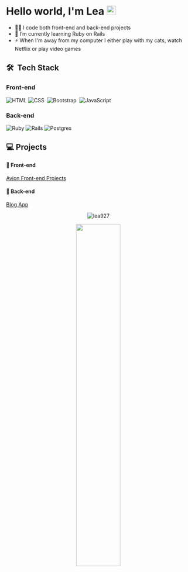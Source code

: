 # Hello world, I'm Lea <img src="https://media.giphy.com/media/hvRJCLFzcasrR4ia7z/giphy.gif" width="25px">

- 👩‍💻 I code both front-end and back-end projects
- 🚀 I’m currently learning Ruby on Rails
- ⚡ When I'm away from my computer I either play with my cats, watch Netflix or play video games

## 🛠 &nbsp;Tech Stack

### Front-end

![HTML](https://img.shields.io/badge/-HTML-05122A?style=flat&logo=HTML5)
![CSS](https://img.shields.io/badge/-CSS-05122A?style=flat&logo=CSS3&logoColor=1572B6)&nbsp;
![Bootstrap](https://img.shields.io/badge/-Bootstrap-05122A?style=flat&logo=bootstrap&logoColor=563D7C)&nbsp;
![JavaScript](https://img.shields.io/badge/-JavaScript-05122A?style=flat&logo=javascript)
<br />

### Back-end

![Ruby](https://img.shields.io/badge/-RUBY-05122A?style=flat&logo=ruby&logoColor=red)
![Rails](https://img.shields.io/badge/-RAILS-05122A?style=flat&logo=ruby%20on%20rails&logoColor=red)
![Postgres](https://img.shields.io/badge/-Postgres-05122A?style=flat&logo=postgresql)

## 💻 Projects

#### 👾 Front-end

[Avion Front-end Projects](https://lea927.github.io/avion-front-end/)

#### 🤖 Back-end

[Blog App](https://avion-lea-blog.herokuapp.com/)

<p align="center"><img align="center" src="https://github-readme-streak-stats.herokuapp.com/?user=lea927&theme=radical" alt="lea927" /></p>

<p align="center">
<img width="49%" heigth="100%" style="display:inline" align="center" src="https://github-readme-stats.vercel.app/api/top-langs/?username=lea927&theme=dark&langs_count=10&layout=compact" />
</p>
